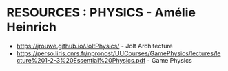 # RESOURCES : PHYSICS - Amélie Heinrich

- https://jrouwe.github.io/JoltPhysics/ - Jolt Architecture
- https://perso.liris.cnrs.fr/npronost/UUCourses/GamePhysics/lectures/lecture%201-2-3%20Essential%20Physics.pdf - Game Physics
